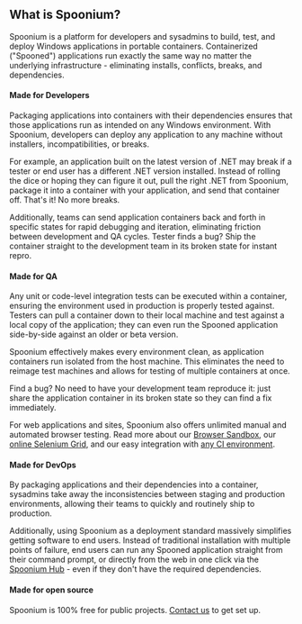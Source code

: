 ## What is Spoonium?

Spoonium is a platform for developers and sysadmins to build, test, and deploy Windows applications in portable containers. Containerized ("Spooned") applications run exactly the same way no matter the underlying infrastructure - eliminating installs, conflicts, breaks, and dependencies.

#### Made for Developers

Packaging applications into containers with their dependencies ensures that those applications run as intended on any Windows environment. With Spoonium, developers can deploy any application to any machine without installers, incompatibilities, or breaks.

For example, an application built on the latest version of .NET may break if a tester or end user has a different .NET version installed. Instead of rolling the dice or hoping they can figure it out, pull the right .NET from Spoonium, package it into a container with your application, and send that container off. That's it! No more breaks.

Additionally, teams can send application containers back and forth in specific states for rapid debugging and iteration, eliminating friction between development and QA cycles. Tester finds a bug? Ship the container straight to the development team in its broken state for instant repro.

#### Made for QA

Any unit or code-level integration tests can be executed within a container, ensuring the environment used in production is properly tested against. Testers can pull a container down to their local machine and test against a local copy of the application; they can even run the Spooned application side-by-side against an older or beta version.

Spoonium effectively makes every environment clean, as application containers run isolated from the host machine. This eliminates the need to reimage test machines and allows for testing of multiple containers at once.

Find a bug? No need to have your development team reproduce it: just share the application container in its broken state so they can find a fix immediately.

For web applications and sites, Spoonium also offers unlimited manual and automated browser testing. Read more about our [Browser Sandbox](/docs/test#manual+browser+testing), our [online Selenium Grid](/docs/test#selenium+testing), and our easy integration with [any CI environment](/docs/build#continuous+integration).

#### Made for DevOps

By packaging applications and their dependencies into a container, sysadmins take away the inconsistencies between staging and production environments, allowing their teams to quickly and routinely ship to production.

Additionally, using Spoonium as a deployment standard massively simplifies getting software to end users. Instead of traditional installation with multiple points of failure, end users can run any Spooned application straight from their command prompt, or directly from the web in one click via the [Spoonium Hub](http://spoonium.net/hub) - even if they don't have the required dependencies.

#### Made for open source

Spoonium is 100% free for public projects. [Contact us](http://spoonium.net/contact) to get set up.